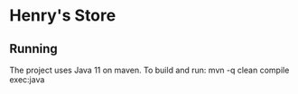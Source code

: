 # Henry's Store

## Running
The project uses Java 11 on maven.
To build and run:
mvn -q clean compile exec:java 